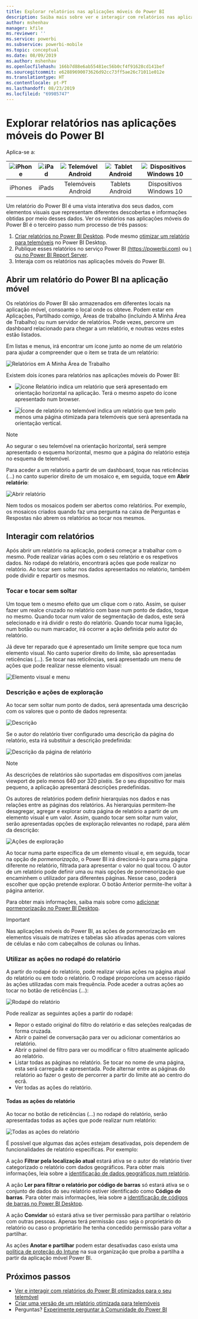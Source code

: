 ```yaml
---
title: Explorar relatórios nas aplicações móveis do Power BI
description: Saiba mais sobre ver e interagir com relatórios nas aplicações móveis do Power BI no seu telemóvel ou tablet. Pode criar relatórios no serviço Power BI ou no Power BI Desktop e, em seguida, interagir com os mesmos nas aplicações móveis.
author: mshenhav
manager: kfile
ms.reviewer: ''
ms.service: powerbi
ms.subservice: powerbi-mobile
ms.topic: conceptual
ms.date: 08/09/2019
ms.author: mshenhav
ms.openlocfilehash: 166b7d88e6ab55481ec56b0cf4f91628cd141bef
ms.sourcegitcommit: e62889690073626d92cc73ff5ae26c71011e012e
ms.translationtype: HT
ms.contentlocale: pt-PT
ms.lasthandoff: 08/23/2019
ms.locfileid: "69985747"
---
```

# <a name="explore-reports-in-the-power-bi-mobile-apps"></a>Explorar relatórios nas aplicações móveis do Power BI
Aplica-se a:

| ![iPhone](././media/mobile-reports-in-the-mobile-apps/ios-logo-40-px.png) | ![iPad](././media/mobile-reports-in-the-mobile-apps/ios-logo-40-px.png) | ![Telemóvel Android](././media/mobile-reports-in-the-mobile-apps/android-logo-40-px.png) | ![Tablet Android](././media/mobile-reports-in-the-mobile-apps/android-logo-40-px.png) | ![Dispositivos Windows 10](./media/mobile-reports-in-the-mobile-apps/win-10-logo-40-px.png) |
|:---: |:---: |:---: |:---: |:---: |
| iPhones |iPads |Telemóveis Android |Tablets Android |Dispositivos Windows 10 |

Um relatório do Power BI é uma vista interativa dos seus dados, com elementos visuais que representam diferentes descobertas e informações obtidas por meio desses dados. Ver os relatórios nas aplicações móveis do Power BI é o terceiro passo num processo de três passos:

1. [Criar relatórios no Power BI Desktop](../../desktop-report-view.md). Pode mesmo [otimizar um relatório para telemóveis](mobile-apps-view-phone-report.md) no Power BI Desktop.
2. Publique esses relatórios no serviço Power BI [(https://powerbi.com)](https://powerbi.com) ou [) ou no Power BI Report Server](../../report-server/get-started.md).  
3. Interaja com os relatórios nas aplicações móveis do Power BI.

## <a name="open-a-power-bi-report-in-the-mobile-app"></a>Abrir um relatório do Power BI na aplicação móvel
Os relatórios do Power BI são armazenados em diferentes locais na aplicação móvel, consoante o local onde os obteve. Podem estar em Aplicações, Partilhado comigo, Áreas de trabalho (incluindo A Minha Área de Trabalho) ou num servidor de relatórios. Pode vezes, percorre um dashboard relacionado para chegar a um relatório, e noutras vezes estes estão listados.

Em listas e menus, irá encontrar um ícone junto ao nome de um relatório para ajudar a compreender que o item se trata de um relatório:

![Relatórios em A Minha Área de Trabalho](./media/mobile-reports-in-the-mobile-apps/reports-my-workspace.png)

Existem dois ícones para relatórios nas aplicações móveis do Power BI:

* ![ícone Relatório](./media/mobile-reports-in-the-mobile-apps/report-default-icon.png) indica um relatório que será apresentado em orientação horizontal na aplicação. Terá o mesmo aspeto do ícone apresentado num browser.

* ![Ícone de relatório no telemóvel](./media/mobile-reports-in-the-mobile-apps/report-phone-icon.png) indica um relatório que tem pelo menos uma página otimizada para telemóveis que será apresentada na orientação vertical.

> [!NOTE]
> Ao segurar o seu telemóvel na orientação horizontal, será sempre apresentado o esquema horizontal, mesmo que a página do relatório esteja no esquema de telemóvel.

Para aceder a um relatório a partir de um dashboard, toque nas reticências (...) no canto superior direito de um mosaico e, em seguida, toque em **Abrir relatório**:
  
  ![Abrir relatório](./media/mobile-reports-in-the-mobile-apps/power-bi-android-open-report-tile.png)
  
  Nem todos os mosaicos podem ser abertos como relatórios. Por exemplo, os mosaicos criados quando faz uma pergunta na caixa de Perguntas e Respostas não abrem os relatórios ao tocar nos mesmos.
  
## <a name="interact-with-reports"></a>Interagir com relatórios
Após abrir um relatório na aplicação, poderá começar a trabalhar com o mesmo. Pode realizar várias ações com o seu relatório e os respetivos dados. No rodapé do relatório, encontrará ações que pode realizar no relatório. Ao tocar sem soltar nos dados apresentados no relatório, também pode dividir e repartir os mesmos.

### <a name="using-tap-and-long-tap"></a>Tocar e tocar sem soltar
Um toque tem o mesmo efeito que um clique com o rato. Assim, se quiser fazer um realce cruzado no relatório com base num ponto de dados, toque no mesmo.
Quando tocar num valor de segmentação de dados, este será selecionado e irá dividir o resto do relatório.
Quando tocar numa ligação, num botão ou num marcador, irá ocorrer a ação definida pelo autor do relatório.

Já deve ter reparado que é apresentado um limite sempre que toca num elemento visual. No canto superior direito do limite, são apresentadas reticências (...). Se tocar nas reticências, será apresentado um menu de ações que pode realizar nesse elemento visual:

![Elemento visual e menu](./media/mobile-reports-in-the-mobile-apps/report-visual-menu.png)

### <a name="tooltip-and-drill-actions"></a>Descrição e ações de exploração

Ao tocar sem soltar num ponto de dados, será apresentada uma descrição com os valores que o ponto de dados representa:

![Descrição](./media/mobile-reports-in-the-mobile-apps/report-tooltip.png)

Se o autor do relatório tiver configurado uma descrição da página do relatório, esta irá substituir a descrição predefinida:

![Descrição da página de relatório](./media/mobile-reports-in-the-mobile-apps/report-page-tooltip.png)

> [!NOTE]
> As descrições de relatórios são suportadas em dispositivos com janelas viewport de pelo menos 640 por 320 pixéis. Se o seu dispositivo for mais pequeno, a aplicação apresentará descrições predefinidas.

Os autores de relatórios podem definir hierarquias nos dados e nas relações entre as páginas dos relatórios. As hierarquias permitem-lhe desagregar, agregar e explorar outra página de relatório a partir de um elemento visual e um valor. Assim, quando tocar sem soltar num valor, serão apresentadas opções de exploração relevantes no rodapé, para além da descrição:

![Ações de exploração](./media/mobile-reports-in-the-mobile-apps/report-drill-actions.png)


Ao tocar numa parte específica de um elemento visual e, em seguida, tocar na opção de *pormenorização*, o Power BI irá direcioná-lo para uma página diferente no relatório, filtrada para apresentar o valor no qual tocou. O autor de um relatório pode definir uma ou mais opções de pormenorização que encaminhem o utilizador para diferentes páginas. Nesse caso, poderá escolher que opção pretende explorar. O botão Anterior permite-lhe voltar à página anterior.


Para obter mais informações, saiba mais sobre como [adicionar pormenorização no Power BI Desktop](../../desktop-drillthrough.md).
   
   > [!IMPORTANT]
   > Nas aplicações móveis do Power BI, as ações de pormenorização em elementos visuais de matrizes e tabelas são ativadas apenas com valores de células e não com cabeçalhos de colunas ou linhas.
   
   
   
### <a name="using-the-actions-in-the-report-footer"></a>Utilizar as ações no rodapé do relatório
A partir do rodapé do relatório, pode realizar várias ações na página atual do relatório ou em todo o relatório. O rodapé proporciona um acesso rápido às ações utilizadas com mais frequência. Pode aceder a outras ações ao tocar no botão de reticências (...):

![Rodapé do relatório](./media/mobile-reports-in-the-mobile-apps/report-footer.png)

Pode realizar as seguintes ações a partir do rodapé:
- Repor o estado original do filtro do relatório e das seleções realçadas de forma cruzada.
- Abrir o painel de conversação para ver ou adicionar comentários ao relatório.
- Abrir o painel de filtro para ver ou modificar o filtro atualmente aplicado ao relatório.
- Listar todas as páginas no relatório. Se tocar no nome de uma página, esta será carregada e apresentada.
Pode alternar entre as páginas do relatório ao fazer o gesto de percorrer a partir do limite até ao centro do ecrã.
- Ver todas as ações do relatório.

#### <a name="all-report-actions"></a>Todas as ações do relatório
Ao tocar no botão de reticências (...) no rodapé do relatório, serão apresentadas todas as ações que pode realizar num relatório:


![Todas as ações do relatório](./media/mobile-reports-in-the-mobile-apps/report-all-actions.png)

É possível que algumas das ações estejam desativadas, pois dependem de funcionalidades de relatório específicas.
Por exemplo:

A ação **Filtrar pela localização atual** estará ativa se o autor do relatório tiver categorizado o relatório com dados geográficos. Para obter mais informações, leia sobre a [identificação de dados geográficos num relatório](https://docs.microsoft.com/power-bi/desktop-mobile-geofiltering).

A ação **Ler para filtrar o relatório por código de barras** só estará ativa se o conjunto de dados do seu relatório estiver identificado como **Código de barras**. Para obter mais informações, leia sobre a [identificação de códigos de barras no Power BI Desktop](https://docs.microsoft.com/power-bi/desktop-mobile-barcodes).

A ação **Convidar** só estará ativa se tiver permissão para partilhar o relatório com outras pessoas. Apenas terá permissão caso seja o proprietário do relatório ou caso o proprietário lhe tenha concedido permissão para voltar a partilhar.

As ações **Anotar e partilhar** podem estar desativadas caso exista uma [política de proteção do Intune](https://docs.microsoft.com/intune/app-protection-policies) na sua organização que proíba a partilha a partir da aplicação móvel Power BI.

## <a name="next-steps"></a>Próximos passos
* [Ver e interagir com relatórios do Power BI otimizados para o seu telemóvel](mobile-apps-view-phone-report.md)
* [Criar uma versão de um relatório otimizada para telemóveis](../../desktop-create-phone-report.md)
* Perguntas? [Experimente perguntar à Comunidade do Power BI](http://community.powerbi.com/)

